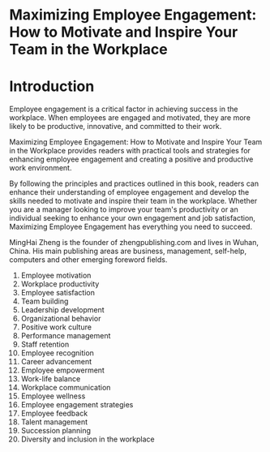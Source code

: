 # Maximizing Employee Engagement: How to Motivate and Inspire Your Team in the Workplace

# Introduction

Employee engagement is a critical factor in achieving success in the workplace. When employees are engaged and motivated, they are more likely to be productive, innovative, and committed to their work.

Maximizing Employee Engagement: How to Motivate and Inspire Your Team in the Workplace provides readers with practical tools and strategies for enhancing employee engagement and creating a positive and productive work environment.

By following the principles and practices outlined in this book, readers can enhance their understanding of employee engagement and develop the skills needed to motivate and inspire their team in the workplace. Whether you are a manager looking to improve your team's productivity or an individual seeking to enhance your own engagement and job satisfaction, Maximizing Employee Engagement has everything you need to succeed.


MingHai Zheng is the founder of zhengpublishing.com and lives in Wuhan, China. His main publishing areas are business, management, self-help, computers and other emerging foreword fields.



1. Employee motivation
2. Workplace productivity
3. Employee satisfaction
4. Team building
5. Leadership development
6. Organizational behavior
7. Positive work culture
8. Performance management
9. Staff retention
10. Employee recognition
11. Career advancement
12. Employee empowerment
13. Work-life balance
14. Workplace communication
15. Employee wellness
16. Employee engagement strategies
17. Employee feedback
18. Talent management
19. Succession planning
20. Diversity and inclusion in the workplace

